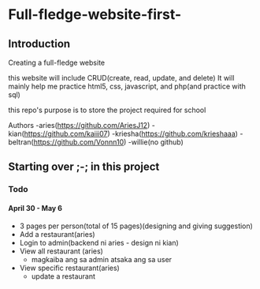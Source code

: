 # Full-fledge-website-first-

## Introduction

Creating a full-fledge website

this website will include CRUD(create, read, update, and delete)
It will mainly help me practice html5, css, javascript, and php(and practice with sql)

this repo's purpose is to store the project required for school

Authors
-aries(https://github.com/AriesJ12)
-kian(https://github.com/kaiii07)
-kriesha(https://github.com/krieshaaa)
-beltran(https://github.com/Vonnn10)
-willie(no github)

## Starting over ;-; in this project

### Todo
#### April 30 - May 6
- 3 pages per person(total of 15 pages)(designing and giving suggestion)
- Add a restaurant(aries)
- Login to admin(backend ni aries - design ni kian)
- View all restaurant (aries)
    - magkaiba ang sa admin atsaka ang sa user
- View specific restaurant(aries)
    - update a restaurant
